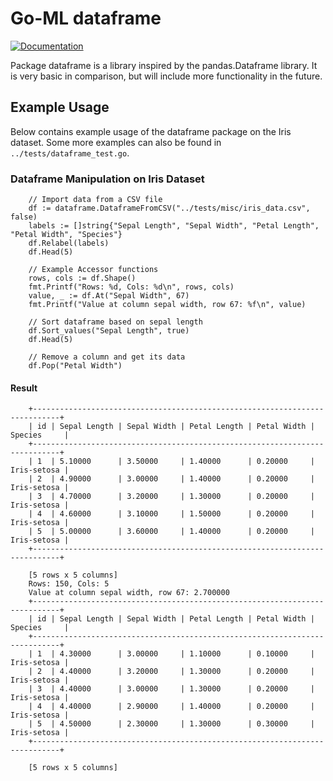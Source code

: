 # Go-ML dataframe

[![Documentation](https://img.shields.io/badge/documentation-GoDoc-blue.svg)](https://pkg.go.dev/github.com/thadUra/Go-ML/dataframe)

Package dataframe is a library inspired by the pandas.Dataframe library. It is very basic in comparison, but will include more functionality in the future.

## Example Usage

Below contains example usage of the dataframe package on the Iris dataset. Some more examples can also be found in `../tests/dataframe_test.go`.

### Dataframe Manipulation on Iris Dataset
```
    // Import data from a CSV file
	df := dataframe.DataframeFromCSV("../tests/misc/iris_data.csv", false)
	labels := []string{"Sepal Length", "Sepal Width", "Petal Length", "Petal Width", "Species"}
	df.Relabel(labels)
	df.Head(5)

	// Example Accessor functions
	rows, cols := df.Shape()
	fmt.Printf("Rows: %d, Cols: %d\n", rows, cols)
	value, _ := df.At("Sepal Width", 67)
	fmt.Printf("Value at column sepal width, row 67: %f\n", value)

	// Sort dataframe based on sepal length
	df.Sort_values("Sepal Length", true)
	df.Head(5)

	// Remove a column and get its data
	df.Pop("Petal Width")
```

#### Result
```
    +----------------------------------------------------------------------------+
    | id | Sepal Length | Sepal Width | Petal Length | Petal Width | Species     |
    +----------------------------------------------------------------------------+
    | 1  | 5.10000      | 3.50000     | 1.40000      | 0.20000     | Iris-setosa |
    | 2  | 4.90000      | 3.00000     | 1.40000      | 0.20000     | Iris-setosa |
    | 3  | 4.70000      | 3.20000     | 1.30000      | 0.20000     | Iris-setosa |
    | 4  | 4.60000      | 3.10000     | 1.50000      | 0.20000     | Iris-setosa |
    | 5  | 5.00000      | 3.60000     | 1.40000      | 0.20000     | Iris-setosa |
    +----------------------------------------------------------------------------+

    [5 rows x 5 columns]
    Rows: 150, Cols: 5
    Value at column sepal width, row 67: 2.700000
    +----------------------------------------------------------------------------+
    | id | Sepal Length | Sepal Width | Petal Length | Petal Width | Species     |
    +----------------------------------------------------------------------------+
    | 1  | 4.30000      | 3.00000     | 1.10000      | 0.10000     | Iris-setosa |
    | 2  | 4.40000      | 3.20000     | 1.30000      | 0.20000     | Iris-setosa |
    | 3  | 4.40000      | 3.00000     | 1.30000      | 0.20000     | Iris-setosa |
    | 4  | 4.40000      | 2.90000     | 1.40000      | 0.20000     | Iris-setosa |
    | 5  | 4.50000      | 2.30000     | 1.30000      | 0.30000     | Iris-setosa |
    +----------------------------------------------------------------------------+

    [5 rows x 5 columns]
```